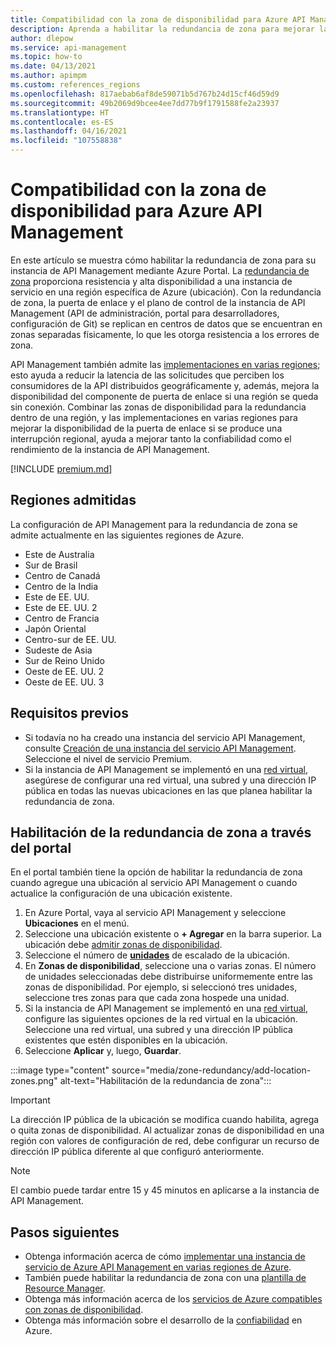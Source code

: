 ```yaml
---
title: Compatibilidad con la zona de disponibilidad para Azure API Management
description: Aprenda a habilitar la redundancia de zona para mejorar la resistencia de la instancia de servicio de Azure API Management en una región.
author: dlepow
ms.service: api-management
ms.topic: how-to
ms.date: 04/13/2021
ms.author: apimpm
ms.custom: references_regions
ms.openlocfilehash: 817aebab6af8de59071b5d767b24d15cf46d59d9
ms.sourcegitcommit: 49b2069d9bcee4ee7dd77b9f1791588fe2a23937
ms.translationtype: HT
ms.contentlocale: es-ES
ms.lasthandoff: 04/16/2021
ms.locfileid: "107558838"
---
```

# <a name="availability-zone-support-for-azure-api-management"></a>Compatibilidad con la zona de disponibilidad para Azure API Management 

En este artículo se muestra cómo habilitar la redundancia de zona para su instancia de API Management mediante Azure Portal. La [redundancia de zona](../availability-zones/az-overview.md#availability-zones) proporciona resistencia y alta disponibilidad a una instancia de servicio en una región específica de Azure (ubicación). Con la redundancia de zona, la puerta de enlace y el plano de control de la instancia de API Management (API de administración, portal para desarrolladores, configuración de Git) se replican en centros de datos que se encuentran en zonas separadas físicamente, lo que les otorga resistencia a los errores de zona. 

API Management también admite las [implementaciones en varias regiones](api-management-howto-deploy-multi-region.md); esto ayuda a reducir la latencia de las solicitudes que perciben los consumidores de la API distribuidos geográficamente y, además, mejora la disponibilidad del componente de puerta de enlace si una región se queda sin conexión. Combinar las zonas de disponibilidad para la redundancia dentro de una región, y las implementaciones en varias regiones para mejorar la disponibilidad de la puerta de enlace si se produce una interrupción regional, ayuda a mejorar tanto la confiabilidad como el rendimiento de la instancia de API Management.

[!INCLUDE [premium.md](../../includes/api-management-availability-premium.md)]

## <a name="supported-regions"></a>Regiones admitidas

La configuración de API Management para la redundancia de zona se admite actualmente en las siguientes regiones de Azure.

* Este de Australia
* Sur de Brasil
* Centro de Canadá
* Centro de la India
* Este de EE. UU.
* Este de EE. UU. 2
* Centro de Francia
* Japón Oriental
* Centro-sur de EE. UU.
* Sudeste de Asia
* Sur de Reino Unido
* Oeste de EE. UU. 2
* Oeste de EE. UU. 3

## <a name="prerequisites"></a>Requisitos previos

* Si todavía no ha creado una instancia del servicio API Management, consulte [Creación de una instancia del servicio API Management](get-started-create-service-instance.md). Seleccione el nivel de servicio Premium.
* Si la instancia de API Management se implementó en una [red virtual](api-management-using-with-vnet.md), asegúrese de configurar una red virtual, una subred y una dirección IP pública en todas las nuevas ubicaciones en las que planea habilitar la redundancia de zona.

## <a name="enable-zone-redundancy---portal"></a>Habilitación de la redundancia de zona a través del portal

En el portal también tiene la opción de habilitar la redundancia de zona cuando agregue una ubicación al servicio API Management o cuando actualice la configuración de una ubicación existente.

1. En Azure Portal, vaya al servicio API Management y seleccione **Ubicaciones** en el menú.
1. Seleccione una ubicación existente o **+ Agregar** en la barra superior. La ubicación debe [admitir zonas de disponibilidad](#supported-regions).
1. Seleccione el número de **[unidades](upgrade-and-scale.md)** de escalado de la ubicación.
1. En **Zonas de disponibilidad**, seleccione una o varias zonas. El número de unidades seleccionadas debe distribuirse uniformemente entre las zonas de disponibilidad. Por ejemplo, si seleccionó tres unidades, seleccione tres zonas para que cada zona hospede una unidad.
1. Si la instancia de API Management se implementó en una [red virtual](api-management-using-with-vnet.md), configure las siguientes opciones de la red virtual en la ubicación. Seleccione una red virtual, una subred y una dirección IP pública existentes que estén disponibles en la ubicación.
1. Seleccione **Aplicar** y, luego, **Guardar**.

:::image type="content" source="media/zone-redundancy/add-location-zones.png" alt-text="Habilitación de la redundancia de zona":::

> [!IMPORTANT]
> La dirección IP pública de la ubicación se modifica cuando habilita, agrega o quita zonas de disponibilidad. Al actualizar zonas de disponibilidad en una región con valores de configuración de red, debe configurar un recurso de dirección IP pública diferente al que configuró anteriormente.

> [!NOTE]
> El cambio puede tardar entre 15 y 45 minutos en aplicarse a la instancia de API Management.

## <a name="next-steps"></a>Pasos siguientes

* Obtenga información acerca de cómo [implementar una instancia de servicio de Azure API Management en varias regiones de Azure](api-management-howto-deploy-multi-region.md).
* También puede habilitar la redundancia de zona con una [plantilla de Resource Manager](https://github.com/Azure/azure-quickstart-templates/tree/master/101-api-management-simple-zones).
* Obtenga más información acerca de los [servicios de Azure compatibles con zonas de disponibilidad](../availability-zones/az-region.md).
* Obtenga más información sobre el desarrollo de la [confiabilidad](/azure/architecture/framework/resiliency/overview) en Azure.